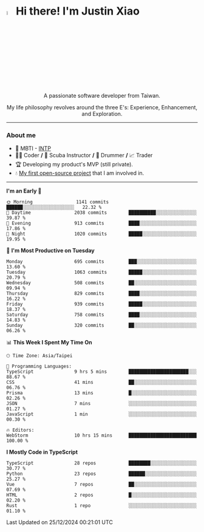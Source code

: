 # <img src="https://media.giphy.com/media/hvRJCLFzcasrR4ia7z/giphy.gif" width="5%">Hi there! I'm Justin Xiao
<p align="center">A passionate software developer from Taiwan.  </p>
<p align="center">My life philosophy revolves around the three E's: Experience, Enhancement, and Exploration.</p>

---
### About me
- 👀 MBTI - [INTP](https://www.16personalities.com/intp-personality)
- 👨‍💻 Coder **/** 🤿 Scuba Instructor **/** 🥁 Drummer **/** 📈 Trader
- 🏆 Developing my product's MVP (still private).
- 💧 [My first open-source project](https://github.com/Game-as-a-Service/Game-Lobby-Web) that I am involved in.

---
<!--START_SECTION:waka-->
**I'm an Early 🐤** 

```text
🌞 Morning                1141 commits        ██████░░░░░░░░░░░░░░░░░░░   22.32 % 
🌆 Daytime                2038 commits        ██████████░░░░░░░░░░░░░░░   39.87 % 
🌃 Evening                913 commits         ████░░░░░░░░░░░░░░░░░░░░░   17.86 % 
🌙 Night                  1020 commits        █████░░░░░░░░░░░░░░░░░░░░   19.95 % 
```
📅 **I'm Most Productive on Tuesday** 

```text
Monday                   695 commits         ███░░░░░░░░░░░░░░░░░░░░░░   13.60 % 
Tuesday                  1063 commits        █████░░░░░░░░░░░░░░░░░░░░   20.79 % 
Wednesday                508 commits         ██░░░░░░░░░░░░░░░░░░░░░░░   09.94 % 
Thursday                 829 commits         ████░░░░░░░░░░░░░░░░░░░░░   16.22 % 
Friday                   939 commits         █████░░░░░░░░░░░░░░░░░░░░   18.37 % 
Saturday                 758 commits         ████░░░░░░░░░░░░░░░░░░░░░   14.83 % 
Sunday                   320 commits         ██░░░░░░░░░░░░░░░░░░░░░░░   06.26 % 
```


📊 **This Week I Spent My Time On** 

```text
🕑︎ Time Zone: Asia/Taipei

💬 Programming Languages: 
TypeScript               9 hrs 5 mins        ██████████████████████░░░   88.67 % 
CSS                      41 mins             ██░░░░░░░░░░░░░░░░░░░░░░░   06.76 % 
Prisma                   13 mins             █░░░░░░░░░░░░░░░░░░░░░░░░   02.26 % 
JSON                     7 mins              ░░░░░░░░░░░░░░░░░░░░░░░░░   01.27 % 
JavaScript               1 min               ░░░░░░░░░░░░░░░░░░░░░░░░░   00.30 % 

🔥 Editors: 
WebStorm                 10 hrs 15 mins      █████████████████████████   100.00 % 
```

**I Mostly Code in TypeScript** 

```text
TypeScript               28 repos            ████████░░░░░░░░░░░░░░░░░   30.77 % 
Python                   23 repos            ██████░░░░░░░░░░░░░░░░░░░   25.27 % 
Vue                      7 repos             ██░░░░░░░░░░░░░░░░░░░░░░░   07.69 % 
HTML                     2 repos             █░░░░░░░░░░░░░░░░░░░░░░░░   02.20 % 
Rust                     1 repo              ░░░░░░░░░░░░░░░░░░░░░░░░░   01.10 % 
```




 Last Updated on 25/12/2024 00:21:01 UTC
<!--END_SECTION:waka-->
